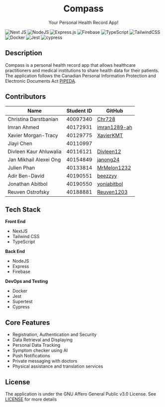 <p align="center">
   <h1 align="center">Compass</h3>
</p> 
<p align="center">
    Your Personal Health Record App!
</p>

![Next JS](https://img.shields.io/badge/Next-black?style=for-the-badge&logo=next.js&logoColor=white)
![NodeJS](https://img.shields.io/badge/node.js-6DA55F?style=for-the-badge&logo=node.js&logoColor=white)
![Express.js](https://img.shields.io/badge/express.js-%23404d59.svg?style=for-the-badge&logo=express&logoColor=%2361DAFB)
![Firebase](https://img.shields.io/badge/firebase-%23039BE5.svg?style=for-the-badge&logo=firebase)
![TypeScript](https://img.shields.io/badge/typescript-%23007ACC.svg?style=for-the-badge&logo=typescript&logoColor=white)
![TailwindCSS](https://img.shields.io/badge/tailwindcss-%2338B2AC.svg?style=for-the-badge&logo=tailwind-css&logoColor=white)
![Docker](https://img.shields.io/badge/docker-%230db7ed.svg?style=for-the-badge&logo=docker&logoColor=white)
![Jest](https://img.shields.io/badge/-jest-%23C21325?style=for-the-badge&logo=jest&logoColor=white)
![cypress](https://img.shields.io/badge/-cypress-%23E5E5E5?style=for-the-badge&logo=cypress&logoColor=058a5e)
## Description 

Compass is a personal health record app that allows healthcare practitioners and medical institutions to share health data for their patients. The application follows the Canadian Personal Information
Protection and Electronic Documents Act [PIPEDA](https://www.priv.gc.ca/en/privacy-topics/privacy-laws-in-canada/the-personal-information-protection-and-electronic-documents-act-pipeda/).

## Contributors 
| Name  | Student ID | GitHub|
|---|---|---|
|Christina Darstbanian   | 40097340  | [Chr728](https://github.com/Chr728) |
|Imran Ahmed   | 40172931 |  [imran1289-ah](https://github.com/imran1289-ah) |
| Xavier Morgan-Tracy  | 40129775  |  [XavierKMT](https://github.com/XavierKMT) |
| Jiayi Chen   | 40110997|   [](https://github.com/AliZ786) |
| Divleen Kaur Ahluwalia  |  40116121|   [Divleen12](https://github.com/Divleen12) | 
| Jan Mikhail Alexei Ong  | 40154849  |   [janong24](https://github.com/janong24) |
| Julien Phan  |  40133814 |    [MrMelon1232](https://github.com/MrMelon1232) |
|  Adir Ben-David | 40190551|    [beezzyy](https://github.com/beezzyy) |
| Jonathan Abitbol  | 40190550  |    [yoniabitbol](https://github.com/yoniabitbol) |
| Reuven Ostrofsky  | 40188881   |  [Reuven1203](https://github.com/Reuven1203) |


## Tech Stack

**Front End**
* NextJS
* Tailwind CSS
* TypeScript

**Back End**
* NodeJS
* Express
* Firebase

**DevOps and Testing**
* Docker
* Jest
* Supertest
* Cypress

## Core Features
* Registration, Authentication and Security
* Data Retrieval and Displaying
* Personal Data Tracking
* Symptom checker using AI
* Push Notifications
* Private messaging with doctors
* Physical assistance and translation services

## License 
The application is under the GNU Affero General Public v3.0 License. See [LICENSE](https://github.com/janong24/Compass/blob/main/LICENSE) for more details
